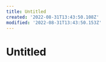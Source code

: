 ```yaml
---
title: Untitled
created: '2022-08-31T13:43:50.108Z'
modified: '2022-08-31T13:43:50.153Z'
---
```


# Untitled
